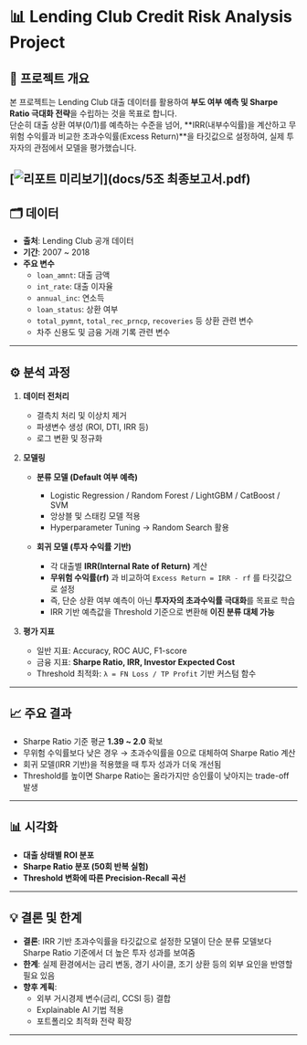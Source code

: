 # 📊 Lending Club Credit Risk Analysis Project

## 📌 프로젝트 개요
본 프로젝트는 Lending Club 대출 데이터를 활용하여 **부도 여부 예측 및 Sharpe Ratio 극대화 전략**을 수립하는 것을 목표로 합니다.  
단순히 대출 상환 여부(0/1)를 예측하는 수준을 넘어, **IRR(내부수익률)을 계산하고 무위험 수익률과 비교한 초과수익률(Excess Return)**을 타깃값으로 설정하여, 실제 투자자의 관점에서 모델을 평가했습니다.

[![리포트 미리보기](docs/report_preview.png)](docs/5조 최종보고서.pdf)
---

## 🗂 데이터
- **출처**: Lending Club 공개 데이터
- **기간**: 2007 ~ 2018
- **주요 변수**
  - `loan_amnt`: 대출 금액
  - `int_rate`: 대출 이자율
  - `annual_inc`: 연소득
  - `loan_status`: 상환 여부
  - `total_pymnt`, `total_rec_prncp`, `recoveries` 등 상환 관련 변수
  - 차주 신용도 및 금융 거래 기록 관련 변수

---

## ⚙️ 분석 과정
1. **데이터 전처리**
   - 결측치 처리 및 이상치 제거
   - 파생변수 생성 (ROI, DTI, IRR 등)
   - 로그 변환 및 정규화

2. **모델링**
   - **분류 모델 (Default 여부 예측)**  
     - Logistic Regression / Random Forest / LightGBM / CatBoost / SVM  
     - 앙상블 및 스태킹 모델 적용  
     - Hyperparameter Tuning → Random Search 활용  

   - **회귀 모델 (투자 수익률 기반)**  
     - 각 대출별 **IRR(Internal Rate of Return)** 계산  
     - **무위험 수익률(rf)** 과 비교하여 `Excess Return = IRR - rf` 를 타깃값으로 설정  
     - 즉, 단순 상환 여부 예측이 아닌 **투자자의 초과수익률 극대화**를 목표로 학습  
     - IRR 기반 예측값을 Threshold 기준으로 변환해 **이진 분류 대체 가능**

3. **평가 지표**
   - 일반 지표: Accuracy, ROC AUC, F1-score
   - 금융 지표: **Sharpe Ratio, IRR, Investor Expected Cost**
   - Threshold 최적화: `λ = FN Loss / TP Profit` 기반 커스텀 함수  

---

## 📈 주요 결과
- Sharpe Ratio 기준 평균 **1.39 ~ 2.0** 확보
- 무위험 수익률보다 낮은 경우 → 초과수익률을 0으로 대체하여 Sharpe Ratio 계산
- 회귀 모델(IRR 기반)을 적용했을 때 투자 성과가 더욱 개선됨  
- Threshold를 높이면 Sharpe Ratio는 올라가지만 승인률이 낮아지는 trade-off 발생

---

## 📊 시각화
- **대출 상태별 ROI 분포**
- **Sharpe Ratio 분포 (50회 반복 실험)**
- **Threshold 변화에 따른 Precision-Recall 곡선**

---
## 💡 결론 및 한계
- **결론**: IRR 기반 초과수익률을 타깃값으로 설정한 모델이 단순 분류 모델보다 Sharpe Ratio 기준에서 더 높은 투자 성과를 보여줌  
- **한계**: 실제 환경에서는 금리 변동, 경기 사이클, 조기 상환 등의 외부 요인을 반영할 필요 있음  
- **향후 계획**: 
  - 외부 거시경제 변수(금리, CCSI 등) 결합  
  - Explainable AI 기법 적용  
  - 포트폴리오 최적화 전략 확장  

---